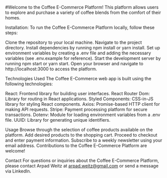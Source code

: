 #Welcome to the Coffee E-Commerce Platform! 
This platform allows users to explore and purchase a variety of  coffee blends from the comfort of their homes.

Installation:
To run the Coffee E-Commerce Platform locally, follow these steps:

Clone the repository to your local machine.
Navigate to the project directory.
Install dependencies by running npm install or yarn install.
Set up environment variables by creating a .env file and adding the necessary variables (see .env.example for reference).
Start the development server by running npm start or yarn start.
Open your browser and navigate to http://localhost:3000 to access the platform.

Technologies Used
The Coffee E-Commerce web app is built using the following technologies:

React: Frontend library for building user interfaces.
React Router Dom: Library for routing in React applications.
Styled Components: CSS-in-JS library for styling React components.
Axios: Promise-based HTTP client for making API requests.
Stripe: Payment processing platform for secure transactions.
Dotenv: Module for loading environment variables from a .env file.
UUID: Library for generating unique identifiers.

Usage
Browse through the selection of coffee products available on the platform.
Add desired products to the shopping cart.
Proceed to checkout and enter payment information.
Subscribe to a weekly newsletter using your email address.
Contributions to the Coffee E-Commerce Platform are welcome! 


Contact
For questions or inquiries about the Coffee E-Commerce Platform, please contact Arpad Weitz at arpad.weitz@gmail.com or send a message via LinkedIn.

